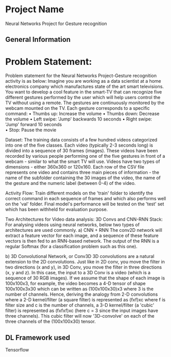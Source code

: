 # Project Name
Neural Networks Project for Gesture recognition

## General Information
# Problem Statement:
Problem statement for the Neural Networks Project-Gesture recognition activity is as below:
Imagine you are working as a data scientist at a home electronics company which manufactures state of the art smart televisions. You want to develop a cool feature in the smart-TV that can recognize five different gestures performed by the user which will help users control the TV without using a remote.
The gestures are continuously monitored by the webcam mounted on the TV. Each gesture corresponds to a specific command:
•	Thumbs up:  Increase the volume
•	Thumbs down: Decrease the volume
•	Left swipe: 'Jump' backwards 10 seconds
•	Right swipe: 'Jump' forward 10 seconds  
•	Stop: Pause the movie

Dataset:
The training data consists of a few hundred videos categorized into one of the five classes. Each video (typically 2-3 seconds long) is divided into a sequence of 30 frames (images). These videos have been recorded by various people performing one of the five gestures in front of a webcam - similar to what the smart TV will use. Videos have two types of dimensions - either 360x360 or 120x160. Each row of the CSV file represents one video and contains three main pieces of information - the name of the subfolder containing the 30 images of the video, the name of the gesture and the numeric label (between 0-4) of the video.

Activity Flow:
Train different models on the 'train' folder to identify the correct command in each sequence of frames and which also performs well on the 'val' folder. Final model's performance will be tested on the 'test' set which has been withheld for evaluation purpose.

Two Architectures for Video data analysis: 3D Convs and CNN-RNN Stack:
For analysing videos using neural networks, below two types of architectures are used commonly. 
a)	CNN + RNN
The conv2D network will extract a feature vector for each image, and a sequence of these feature vectors is then fed to an RNN-based network. The output of the RNN is a regular Softmax  (for a classification problem such as this one).


b)	3D Convolutional Network, or Conv3D
3D convolutions are a natural extension to the 2D convolutions. Just like in 2D conv, you move the filter in two directions (x and y), in 3D Conv, you move the filter in three directions (x, y and z). In this case, the input to a 3D Conv is a video (which is a sequence of 30 RGB images). If we assume that the shape of each image is 100x100x3, for example, the video becomes a 4-D tensor of shape 100x100x3x30 which can be written as (100x100x30)x3 where 3 is the number of channels. Hence, deriving the analogy from 2-D convolutions where a 2-D kernel/filter (a square filter) is represented as (fxf)xc where f is filter size and c is the number of channels, a 3-D kernel/filter (a 'cubic' filter) is represented as (fxfxf)xc (here c = 3 since the input images have three channels). This cubic filter will now '3D-convolve' on each of the three channels of the (100x100x30) tensor.

## DL Framework used
Tensorflow
